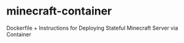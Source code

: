 # minecraft-container
Dockerfile + Instructions for Deploying Stateful Minecraft Server via Container
